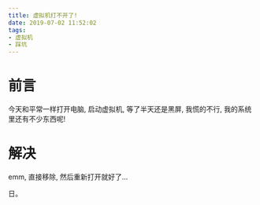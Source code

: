 ```yaml
---
title: 虚拟机打不开了!
date: 2019-07-02 11:52:02
tags:
- 虚拟机
- 踩坑
---
```


# 前言

今天和平常一样打开电脑, 启动虚拟机, 等了半天还是黑屏, 我慌的不行, 我的系统里还有不少东西呢!

# 解决

emm, 直接移除, 然后重新打开就好了...

日。
